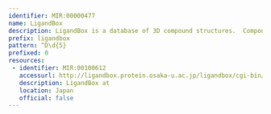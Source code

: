 ```yaml
---
identifier: MIR:00000477
name: LigandBox
description: LigandBox is a database of 3D compound structures.  Compound information is collected from the catalogues of various commercial suppliers, with approved drugs and biochemical compounds taken from KEGG and PDB databases. Each chemical compound in the database has several 3D conformers with hydrogen atoms and atomic charges, which are ready to be docked into receptors using docking programs. Various physical properties, such as aqueous solubility (LogS) and carcinogenicity have also been calculated to characterize the ADME-Tox properties of the compounds.
prefix: ligandbox
pattern: ^D\d{5}
prefixed: 0
resources:
 - identifier: MIR:00100612
   accessurl: http://ligandbox.protein.osaka-u.ac.jp/ligandbox/cgi-bin/liginf.cgi?id=
   description: LigandBox at
   location: Japan
   official: false
---
```

